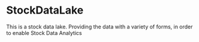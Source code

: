 # StockDataLake
This is a stock data lake. Providing the data with a variety of forms, in order to enable Stock Data Analytics
